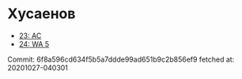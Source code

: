 # Хусаенов
- [23: AC](23.md)
- [24: WA 5](24.md)

Commit: 6f8a596cd634f5b5a7ddde99ad651b9c2b856ef9
 fetched at: 20201027-040301

